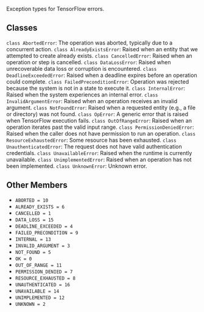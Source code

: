 Exception types for TensorFlow errors.
## Classes
`class AbortedError`: The operation was aborted, typically due to a concurrent action.
`class AlreadyExistsError`: Raised when an entity that we attempted to create already exists.
`class CancelledError`: Raised when an operation or step is cancelled.
`class DataLossError`: Raised when unrecoverable data loss or corruption is encountered.
`class DeadlineExceededError`: Raised when a deadline expires before an operation could complete.
`class FailedPreconditionError`: Operation was rejected because the system is not in a state to execute it.
`class InternalError`: Raised when the system experiences an internal error.
`class InvalidArgumentError`: Raised when an operation receives an invalid argument.
`class NotFoundError`: Raised when a requested entity (e.g., a file or directory) was not found.
`class OpError`: A generic error that is raised when TensorFlow execution fails.
`class OutOfRangeError`: Raised when an operation iterates past the valid input range.
`class PermissionDeniedError`: Raised when the caller does not have permission to run an operation.
`class ResourceExhaustedError`: Some resource has been exhausted.
`class UnauthenticatedError`: The request does not have valid authentication credentials.
`class UnavailableError`: Raised when the runtime is currently unavailable.
`class UnimplementedError`: Raised when an operation has not been implemented.
`class UnknownError`: Unknown error.
## Other Members
- `ABORTED = 10`
- `ALREADY_EXISTS = 6`
- `CANCELLED = 1`
- `DATA_LOSS = 15`
- `DEADLINE_EXCEEDED = 4`
- `FAILED_PRECONDITION = 9`
- `INTERNAL = 13`
- `INVALID_ARGUMENT = 3`
- `NOT_FOUND = 5`
- `OK = 0`
- `OUT_OF_RANGE = 11`
- `PERMISSION_DENIED = 7`
- `RESOURCE_EXHAUSTED = 8`
- `UNAUTHENTICATED = 16`
- `UNAVAILABLE = 14`
- `UNIMPLEMENTED = 12`
- `UNKNOWN = 2`
